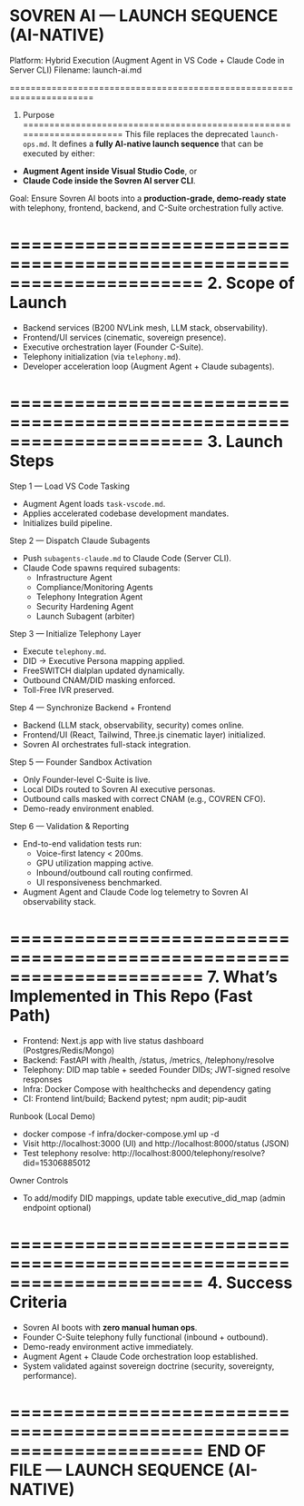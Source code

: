 # SOVREN AI — LAUNCH SEQUENCE (AI-NATIVE)
Platform: Hybrid Execution (Augment Agent in VS Code + Claude Code in Server CLI)
Filename: launch-ai.md

======================================================================
1. Purpose
======================================================================
This file replaces the deprecated `launch-ops.md`.
It defines a **fully AI-native launch sequence** that can be executed by either:
- **Augment Agent inside Visual Studio Code**, or
- **Claude Code inside the Sovren AI server CLI**.

Goal: Ensure Sovren AI boots into a **production-grade, demo-ready state** with telephony, frontend, backend, and C-Suite orchestration fully active.

======================================================================
2. Scope of Launch
======================================================================
- Backend services (B200 NVLink mesh, LLM stack, observability).
- Frontend/UI services (cinematic, sovereign presence).
- Executive orchestration layer (Founder C-Suite).
- Telephony initialization (via `telephony.md`).
- Developer acceleration loop (Augment Agent + Claude subagents).

======================================================================
3. Launch Steps
======================================================================

Step 1 — Load VS Code Tasking
- Augment Agent loads `task-vscode.md`.
- Applies accelerated codebase development mandates.
- Initializes build pipeline.

Step 2 — Dispatch Claude Subagents
- Push `subagents-claude.md` to Claude Code (Server CLI).
- Claude Code spawns required subagents:
  - Infrastructure Agent
  - Compliance/Monitoring Agents
  - Telephony Integration Agent
  - Security Hardening Agent
  - Launch Subagent (arbiter)

Step 3 — Initialize Telephony Layer
- Execute `telephony.md`.
- DID → Executive Persona mapping applied.
- FreeSWITCH dialplan updated dynamically.
- Outbound CNAM/DID masking enforced.
- Toll-Free IVR preserved.

Step 4 — Synchronize Backend + Frontend
- Backend (LLM stack, observability, security) comes online.
- Frontend/UI (React, Tailwind, Three.js cinematic layer) initialized.
- Sovren AI orchestrates full-stack integration.

Step 5 — Founder Sandbox Activation
- Only Founder-level C-Suite is live.
- Local DIDs routed to Sovren AI executive personas.
- Outbound calls masked with correct CNAM (e.g., COVREN CFO).
- Demo-ready environment enabled.

Step 6 — Validation & Reporting
- End-to-end validation tests run:
  - Voice-first latency < 200ms.
  - GPU utilization mapping active.
  - Inbound/outbound call routing confirmed.
  - UI responsiveness benchmarked.
- Augment Agent and Claude Code log telemetry to Sovren AI observability stack.

======================================================================
7. What’s Implemented in This Repo (Fast Path)
======================================================================
- Frontend: Next.js app with live status dashboard (Postgres/Redis/Mongo)
- Backend: FastAPI with /health, /status, /metrics, /telephony/resolve
- Telephony: DID map table + seeded Founder DIDs; JWT-signed resolve responses
- Infra: Docker Compose with healthchecks and dependency gating
- CI: Frontend lint/build; Backend pytest; npm audit; pip-audit

Runbook (Local Demo)
- docker compose -f infra/docker-compose.yml up -d
- Visit http://localhost:3000 (UI) and http://localhost:8000/status (JSON)
- Test telephony resolve: http://localhost:8000/telephony/resolve?did=15306885012

Owner Controls
- To add/modify DID mappings, update table executive_did_map (admin endpoint optional)


======================================================================
4. Success Criteria
======================================================================
- Sovren AI boots with **zero manual human ops**.
- Founder C-Suite telephony fully functional (inbound + outbound).
- Demo-ready environment active immediately.
- Augment Agent + Claude Code orchestration loop established.
- System validated against sovereign doctrine (security, sovereignty, performance).

======================================================================
END OF FILE — LAUNCH SEQUENCE (AI-NATIVE)
======================================================================
